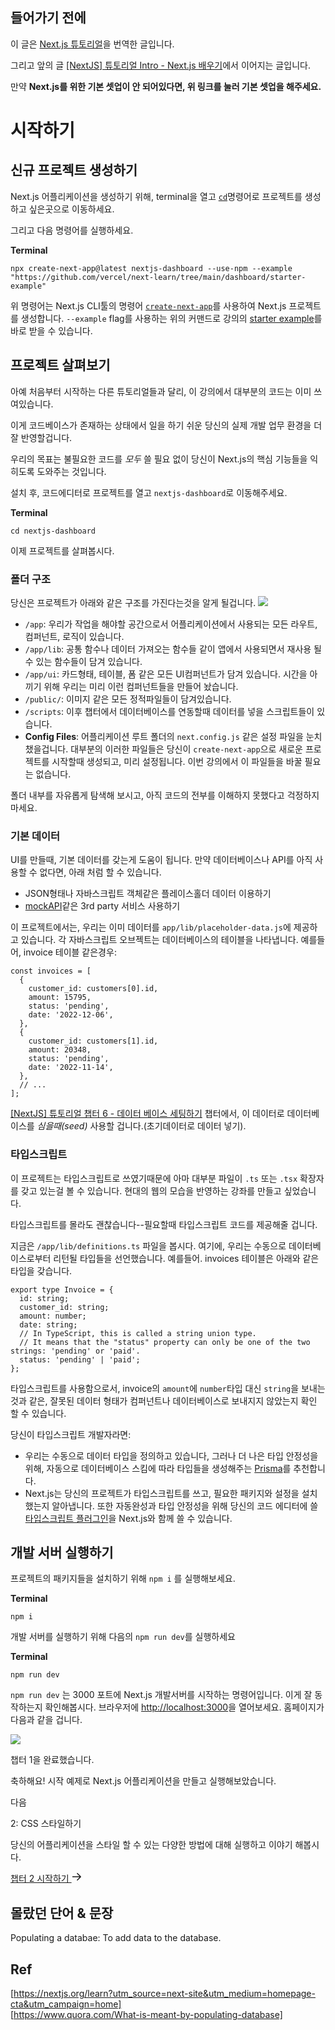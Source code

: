 ## 들어가기 전에
이 글은 [Next.js 튜토리얼](https://nextjs.org/learn/dashboard-app/getting-started)을 번역한 글입니다.

그리고 앞의 글 [[NextJS] 튜토리얼 Intro - Next.js 배우기](https://thewys.tistory.com/entry/NextJS-튜토리얼-Nextjs-배우기)에서 이어지는 글입니다.

만약 **Next.js를 위한 기본 셋업이 안 되어있다면, 위 링크를 눌러 기본 셋업을 해주세요.**

# 시작하기

## 신규 프로젝트 생성하기
Next.js 어플리케이션을 생성하기 위해, terminal을 열고 [`cd`](https://developer.mozilla.org/en-US/docs/Learn/Tools_and_testing/Understanding_client-side_tools/Command_line#basic_built-in_terminal_commands)명령어로 프로젝트를 생성하고 싶은곳으로 이동하세요.

그리고 다음 명령어를 실행하세요.

<div class="code-with-file">

**Terminal**
```
npx create-next-app@latest nextjs-dashboard --use-npm --example "https://github.com/vercel/next-learn/tree/main/dashboard/starter-example"
```
</div>

위 명령어는 Next.js CLI툴의 명령어 [`create-next-app`](https://nextjs.org/docs/app/api-reference/create-next-app)를 사용하여 Next.js 프로젝트를 생성합니다. `--example` flag를 사용하는 위의 커맨드로 강의의 [starter example](https://github.com/vercel/next-learn/tree/main/dashboard/starter-example)를 바로 받을 수 있습니다.

## 프로젝트 살펴보기
아예 처음부터 시작하는 다른 튜토리얼들과 달리, 이 강의에서 대부분의 코드는 이미 쓰여있습니다. 

이게 코드베이스가 존재하는 상태에서 일을 하기 쉬운 당신의 실제 개발 업무 환경을 더 잘 반영할겁니다.

우리의 목표는 불필요한 코드를 *모두* 쓸 필요 없이 당신이 Next.js의 핵심 기능들을 익히도록 도와주는 것입니다.

설치 후, 코드에디터로 프로젝트를 열고 `nextjs-dashboard`로 이동해주세요.

<div class="code-with-file">

**Terminal**
```
cd nextjs-dashboard
```
</div>

이제 프로젝트를 살펴봅시다.

### 폴더 구조
당신은 프로젝트가 아래와 같은 구조를 가진다는것을 알게 될겁니다.
<img src="https://nextjs.org/_next/image?url=%2Flearn%2Flight%2Flearn-folder-structure.png&w=1920&q=75">

- `/app`: 우리가 작업을 해야할 공간으로서 어플리케이션에서 사용되는 모든 라우트, 컴퍼넌트, 로직이 있습니다.
- `/app/lib`: 공통 함수나 데이터 가져오는 함수들 같이 앱에서 사용되면서 재사용 될 수 있는 함수들이 담겨 있습니다.
- `/app/ui`: 카드형태, 테이블, 폼 같은 모든 UI컴퍼넌트가 담겨 있습니다. 시간을 아끼기 위해 우리는 미리 이런 컴퍼넌트들을 만들어 놨습니다.
- `/public/`: 이미지 같은 모든 정적파일들이 담겨있습니다.
- `/scripts`: 이후 챕터에서 데이터베이스를 연동할때 데이터를 넣을 스크립트들이 있습니다.
- **Config Files**: 어플리케이션 루트 폴더의 `next.config.js` 같은 설정 파일을 눈치 챘을겁니다. 대부분의 이러한 파일들은 당신이 `create-next-app`으로 새로운 프로젝트를 시작할때 생성되고, 미리 설정됩니다. 이번 강의에서 이 파일들을 바꿀 필요는 없습니다.

폴더 내부를 자유롭게 탐색해 보시고, 아직 코드의 전부를 이해하지 못했다고 걱정하지 마세요.

### 기본 데이터
UI를 만들때, 기본 데이터를 갖는게 도움이 됩니다. 만약 데이터베이스나 API를 아직 사용할 수 없다면, 아래 처럼 할 수 있습니다.
- JSON형태나 자바스크립트 객체같은 플레이스홀더 데이터 이용하기
- [mockAPI](https://mockapi.io/)같은 3rd party 서비스 사용하기

이 프로젝트에서는, 우리는 이미 데이터를 `app/lib/placeholder-data.js`에 제공하고 있습니다. 각 자바스크립트 오브젝트는 데이터베이스의 테이블을 나타냅니다. 예를들어, invoice 테이블 같은경우:

```
const invoices = [
  {
    customer_id: customers[0].id,
    amount: 15795,
    status: 'pending',
    date: '2022-12-06',
  },
  {
    customer_id: customers[1].id,
    amount: 20348,
    status: 'pending',
    date: '2022-11-14',
  },
  // ...
];

```

[[NextJS] 튜토리얼 챕터 6 - 데이터 베이스 세팅하기](https://thewys.tistory.com/entry/NextJS-튜토리얼-챕터-6-데이터-베이스-세팅하기) 챕터에서, 이 데이터로 데이터베이스를 *심을때(seed)* 사용할 겁니다.(초기데이터로 데이터 넣기).

### 타입스크립트
이 프로젝트는 타입스크립트로 쓰였기때문에 아마 대부분 파일이 `.ts` 또는 `.tsx` 확장자를 갖고 있는걸 볼 수 있습니다. 현대의 웹의 모습을 반영하는 강좌를 만들고 싶었습니다.

타입스크립트를 몰라도 괜찮습니다--필요할때 타입스크립트 코드를 제공해줄 겁니다.

지금은 `/app/lib/definitions.ts` 파일을 봅시다. 여기에, 우리는 수동으로 데이터베이스로부터 리턴될 타입들을 선언했습니다. 예를들어. invoices 테이블은 아래와 같은 타입을 갖습니다.

```
export type Invoice = {
  id: string;
  customer_id: string;
  amount: number;
  date: string;
  // In TypeScript, this is called a string union type.
  // It means that the "status" property can only be one of the two strings: 'pending' or 'paid'.
  status: 'pending' | 'paid';
};
```

타입스크립트를 사용함으로서, invoice의 `amount`에 `number`타입 대신 `string`을 보내는 것과 같은, 잘못된 데이터 형태가 컴퍼넌트나 데이터베이스로 보내지지 않았는지 확인 할 수 있습니다.


당신이 타입스크립트 개발자라면:
-  우리는 수동으로 데이터 타입을 정의하고 있습니다, 그러나 더 나은 타입 안정성을 위해, 자동으로 데이터베이스 스킴에 따라 타입들을 생성해주는 [Prisma](https://www.prisma.io/)를 추천합니다.
- Next.js는 당신의 프로젝트가 타입스크립트를 쓰고, 필요한 패키지와 설정을 설치 했는지 알아냅니다. 또한 자동완성과 타입 안정성을 위해 당신의 코드 에디터에 쓸 [타입스크립트 플러그인](https://nextjs.org/docs/app/building-your-application/configuring/typescript#typescript-plugin)을 Next.js와 함께 쓸 수 있습니다.

## 개발 서버 실행하기
프로젝트의 패키지들을 설치하기 위해 `npm i` 를 실행해보세요.
<div class="code-with-file">

**Terminal**
```
npm i
```
</div>

개발 서버를 실행하기 위해 다음의 `npm run dev`를 실행하세요

<div class="code-with-file">

**Terminal**
```
npm run dev
```
</div>

`npm run dev` 는 3000 포트에 Next.js 개발서버를 시작하는 명령어입니다.
이게 잘 동작하는지 확인해봅시다. 브라우저에 [http://localhost:3000](http://localhost:3000/)을 열어보세요. 홈페이지가 다음과 같을 겁니다.

<img src="https://nextjs.org/_next/image?url=%2Flearn%2Flight%2Facme-unstyled.png&w=1920&q=75">


<div class="finish">
  <p class="finish__title">챕터 1을 완료했습니다.</p>
  <p>축하해요! 시작 예제로 Next.js 어플리케이션을 만들고 실행해보았습니다.</p>
  <div class="next-box">
    <p class="next">다음</p>    
    <p class="next__title">2: CSS 스타일하기</p>
    <p>당신의 어플리케이션을 스타일 할 수 있는 다양한 방법에 대해 실행하고 이야기 해봅시다.</p>
    <a id="next__btn" href="https://thewys.tistory.com/entry/NextJS-%ED%8A%9C%ED%86%A0%EB%A6%AC%EC%96%BC-%EC%B1%95%ED%84%B0-2-CSS-%EC%8A%A4%ED%83%80%EC%9D%BC%ED%95%98%EA%B8%B0">챕터 2 시작하기
<svg data-testid="geist-icon" height="16" stroke-linejoin="round" viewBox="0 0 16 16" width="16" style="color: currentcolor;"><path fill-rule="evenodd" clip-rule="evenodd" d="M9.53033 2.21968L9 1.68935L7.93934 2.75001L8.46967 3.28034L12.4393 7.25001H1.75H1V8.75001H1.75H12.4393L8.46967 12.7197L7.93934 13.25L9 14.3107L9.53033 13.7803L14.6036 8.70711C14.9941 8.31659 14.9941 7.68342 14.6036 7.2929L9.53033 2.21968Z" fill="currentColor"></path></svg>
</a>
  </div>
</div>

<link rel="stylesheet" href="https://eso0117.github.io/web-practice/public/next-js-tutorial/css.css">
<script type="text/javascript" src="https://eso0117.github.io/web-practice/public/next-js-tutorial/js.js"></script>

## 몰랐던 단어 & 문장
Populating a databae: To add data to the database.

## Ref
[https://nextjs.org/learn?utm_source=next-site&utm_medium=homepage-cta&utm_campaign=home] <br>
[https://www.quora.com/What-is-meant-by-populating-database]

